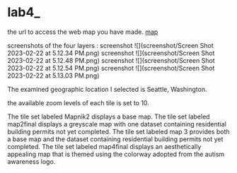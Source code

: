 # lab4_
the url to access the web map you have made.
[map](index.html)

screenshots of the four layers :
screenshot ![](screenshot/Screen Shot 2023-02-22 at 5.12.34 PM.png)
screenshot ![](screenshot/Screen Shot 2023-02-22 at 5.12.48 PM.png)
screenshot ![](screenshot/Screen Shot 2023-02-22 at 5.12.54 PM.png)
screenshot ![](screenshot/Screen Shot 2023-02-22 at 5.13.03 PM.png)

The examined geographic location I selected is Seattle, Washington.

the available zoom levels of each tile is set to 10.

The tile set labeled Mapnik2 displays a base map.
The tile set labeled map2final displays a greyscale map with one dataset containing residential building permits not yet completed.
The tile set labeled map 3 provides both a base map and the dataset containing residential building permits not yet completed.
The tile set labeled map4final displays an aesthetically appealing map that is themed using the colorway adopted from the autism awareness logo.